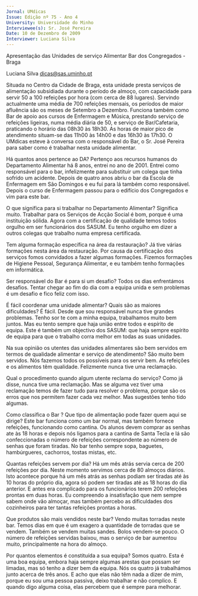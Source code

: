 ```yaml
---
Jornal: UMdicas
Issue: Edição nº 75 - Ano 4
University: Universidade do Minho
Interviewee(s): Sr. José Pereira
Date: 10 de Dezembro de 2009
Interviewer: Luciana Silva
---
```


Apresentação das Unidades de serviço Alimentar
Bar dos Congregados - Braga

Luciana Silva
dicas@sas.uminho.pt

Situada no Centro da Cidade de Braga, esta unidade presta serviços
de alimentação subsidiada durante o período de almoço, com
capacidade para servir 50 a 100 refeições por hora (com cerca de
88 lugares). Servindo actualmente uma média de 700 refeições mensais, os
períodos de maior afluência são os meses de Setembro a Dezembro. Funciona
também como Bar de apoio aos cursos de Enfermagem e Música, prestando
serviço de refeições ligeiras, numa média diária de 50, e serviço de
Bar/Cafetaria, praticando o horário das 08h30 às 18h30. As horas de maior
pico de atendimento situam-se das 11h00 às 14h00 e das 16h30 às 17h30. O
UMdicas esteve à conversa com o responsável do Bar, o Sr. José Pereira para
saber como é trabalhar nesta unidade alimentar.


Há quantos anos pertence ao DA?
Pertenço aos recursos humanos do
Departamento Alimentar há 8 anos,
entrei no ano de 2001. Entrei como
responsável para o bar, infelizmente
para substituir um colega que tinha
sofrido um acidente. Depois de quatro
anos abriu o bar da Escola de
Enfermagem em São Domingos e eu fui
para lá também como responsável.
Depois o curso de Enfermagem passou
para o edifício dos Congregados e vim
para este bar.

O que significa para si trabalhar no
Departamento Alimentar?
Significa muito. Trabalhar para os
Serviços de Acção Social é bom,
porque é uma instituição sólida. Agora
com a certificação de qualidade temos
todos orgulho em ser funcionários dos
SASUM. Eu tenho orgulho em dizer a
outros colegas que trabalho numa
empresa certificada.

Tem alguma formação específica na
área da restauração?
Já tive várias formações nesta área da
restauração. Por causa da certificação
dos serviços fomos convidados a fazer
algumas formações. Fizemos
formações de Higiene Pessoal,
Segurança Alimentar, e eu também
tenho formações em informática.

Ser responsável do Bar é para si um
desafio?
Todos os dias enfrentámos desafios.
Tentar chegar ao fim do dia com a
equipa unida e sem problemas é um
desafio e fico feliz com isso.

É fácil coordenar uma unidade
alimentar? Quais são as maiores
dificuldades?
É fácil. Desde que sou responsável
nunca tive grandes problemas. Tenho
sor te com a minha equipa,
trabalhamos muito bem juntos. Mas eu
tento sempre que haja união entre
todos e espírito de equipa. Este é
também um objectivo dos SASUM: que
haja sempre espírito de equipa para
que o trabalho corra melhor em todas
as suas unidades.

Na sua opinião os utentes das
unidades alimentares são bem
servidos em termos de qualidade
alimentar e serviço de atendimento?
São muito bem servidos. Nós fazemos
todos os possíveis para os servir bem.
As refeições e os alimentos têm
qualidade. Felizmente nunca tive uma
reclamação.

Qual o procedimento quando algum
utente reclama do serviço?
Como já disse, nunca tive uma
reclamação. Mas se alguma vez tiver
uma reclamação temos de fazer tudo
para resolver o problema, porque são
os erros que nos permitem fazer cada
vez melhor. Mas sugestões tenho tido
algumas.

Como classifica o Bar ? Que tipo de
alimentação pode fazer quem aqui se
dirige?
Este bar funciona como um bar normal,
mas também fornece refeições,
funcionando como cantina. Os alunos
devem comprar as senhas ate às 18
horas e depois nós ligamos para a
cantina de Santa Tecla e lá são
confeccionadas o número de refeições
correspondente ao número de senhas
que foram tiradas. No bar tenho
sempre sopa, baguetes,
hambúrgueres, cachorros, tostas
mistas, etc.

Quantas refeições servem por dia?
Há um mês atrás servia cerca de 200
refeições por dia. Neste momento
servimos cerca de 80 almoços diários.
Isto acontece porque há um mês atrás
as senhas podiam ser tiradas até às 10
horas do próprio dia, agora só podem
ser tiradas até as 18 horas do dia
anterior. E antes era complicado para
os funcionários terem 200 refeições
prontas em duas horas. Eu
compreendo a insatisfação que nem
sempre sabem onde vão almoçar, mas
também percebo as dificuldades dos
cozinheiros para ter tantas refeições
prontas a horas.

Que produtos são mais vendidos
neste bar?
Vendo muitas torradas neste bar.
Temos dias em que é um exagero a
quantidade de torradas que se
vendem. Também se vendem muitas
sandes. Bolos vendem-se pouco. O
número de refeições servidas baixou,
mas o serviço de bar aumentou muito,
principalmente na hora do almoço.

Por quantos elementos é constituída
a sua equipa?
Somos quatro. Esta é uma boa equipa,
embora haja sempre algumas arestas
que possam ser limadas, mas só tenho
a dizer bem da equipa. Nós os quatro já
trabalhámos junto acerca de três anos.
E acho que elas não têm nada a dizer
de mim, porque eu sou uma pessoa
passiva, deixo trabalhar e não
complico. E quando digo alguma coisa,
elas percebem que é sempre para
melhorar.